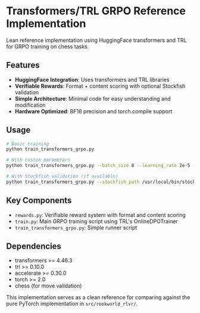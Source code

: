# Transformers/TRL GRPO Reference Implementation

Lean reference implementation using HuggingFace transformers and TRL for GRPO training on chess tasks.

## Features

- **HuggingFace Integration**: Uses transformers and TRL libraries
- **Verifiable Rewards**: Format + content scoring with optional Stockfish validation
- **Simple Architecture**: Minimal code for easy understanding and modification
- **Hardware Optimized**: BF16 precision and torch.compile support

## Usage

```bash
# Basic training
python train_transformers_grpo.py

# With custom parameters
python train_transformers_grpo.py --batch_size 8 --learning_rate 2e-5 --bf16

# With Stockfish validation (if available)
python train_transformers_grpo.py --stockfish_path /usr/local/bin/stockfish
```

## Key Components

- `rewards.py`: Verifiable reward system with format and content scoring
- `train.py`: Main GRPO training script using TRL's OnlineDPOTrainer
- `train_transformers_grpo.py`: Simple runner script

## Dependencies

- transformers >= 4.46.3
- trl >= 0.10.0  
- accelerate >= 0.30.0
- torch >= 2.0
- chess (for move validation)

This implementation serves as a clean reference for comparing against the pure PyTorch implementation in `src/rookworld_rlvr/`.